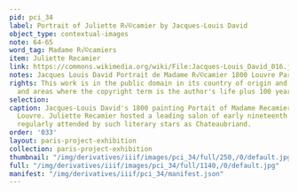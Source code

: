 ```yaml
---
pid: pci_34
label: Portrait of Juliette R√©camier by Jacques-Louis David
object_type: contextual-images
note: 64-65
word_tag: Madame R√©camiers
item: Juliette Recamier
link: https://commons.wikimedia.org/wiki/File:Jacques-Louis_David_016.jpg
notes: Jacques Louis David Portrait de Madame R√©camier 1800 Louvre Paris
rights: This work is in the public domain in its country of origin and other countries
  and areas where the copyright term is the author's life plus 100 years or fewer.
selection: 
caption: Jacques-Louis David's 1800 painting Portait of Madame Recamier, held by the
  Louvre. Juliette Recamier hosted a leading salon of early nineteenth century Paris,
  regularly attended by such literary stars as Chateaubriand.
order: '033'
layout: paris-project-exhibition
collection: paris-project-exhibition
thumbnail: "/img/derivatives/iiif/images/pci_34/full/250,/0/default.jpg"
full: "/img/derivatives/iiif/images/pci_34/full/1140,/0/default.jpg"
manifest: "/img/derivatives/iiif/pci_34/manifest.json"
---
```

